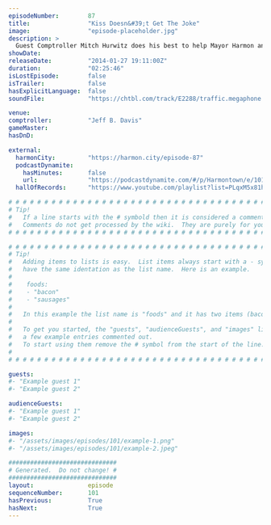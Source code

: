 ```yaml
---
episodeNumber:        87
title:                "Kiss Doesn&#39;t Get The Joke"
image:                "episode-placeholder.jpg"
description: >
  Guest Comptroller Mitch Hurwitz does his best to help Mayor Harmon and Kumail Nanjiani ridicule Rob Schrab as he tries to celebrate 20 years of his comic book SCUD: The Disposable Assassin. In D&D, Sharpie and Laan-ev go to blows.
showDate:             
releaseDate:          "2014-01-27 19:11:00Z"
duration:             "02:25:46"
isLostEpisode:        false
isTrailer:            false
hasExplicitLanguage:  false
soundFile:            "https://chtbl.com/track/E2288/traffic.megaphone.fm/STA5034086784.mp3?updated=1555718415"

venue:                
comptroller:          "Jeff B. Davis"
gameMaster:           
hasDnD:               

external:
  harmonCity:         "https://harmon.city/episode-87"
  podcastDynamite:
    hasMinutes:       false
    url:              "https://podcastdynamite.com/#/p/Harmontown/e/101/87"
  hallOfRecords:      "https://www.youtube.com/playlist?list=PLqxM5x81hNOaFKR_VO-GVmwYb_IZP5UfT"

# # # # # # # # # # # # # # # # # # # # # # # # # # # # # # # # # # # # # # # # # # # # #
# Tip!
#   If a line starts with the # symbold then it is considered a comment.
#   Comments do not get processed by the wiki.  They are purely for your information.
# # # # # # # # # # # # # # # # # # # # # # # # # # # # # # # # # # # # # # # # # # # # #

# # # # # # # # # # # # # # # # # # # # # # # # # # # # # # # # # # # # # # # # # # # # #
# Tip!
#   Adding items to lists is easy.  List items always start with a - symbol and have
#   have the same identation as the list name.  Here is an example.
#
#    foods:
#    - "bacon"
#    - "sausages"
#
#   In this example the list name is "foods" and it has two items (bacon, and sausages).
#
#   To get you started, the "guests", "audienceGuests", and "images" lists below have
#   a few example entries commented out.
#   To start using them remove the # symbol from the start of the line.
#
# # # # # # # # # # # # # # # # # # # # # # # # # # # # # # # # # # # # # # # # # # # # #

guests:
#- "Example guest 1"
#- "Example guest 2"

audienceGuests:
#- "Example guest 1"
#- "Example guest 2"

images:
#- "/assets/images/episodes/101/example-1.png"
#- "/assets/images/episodes/101/example-2.jpeg"

##############################
# Generated.  Do not change! #
##############################
layout:               episode
sequenceNumber:       101
hasPrevious:          True
hasNext:              True
---
```


<!-- The episode description will be rendered here -->

<!-- Add your content BELOW here -->
<!-- vvvvvvvvvvvvvvvvvvvvvvvvvvv -->




<!-- ^^^^^^^^^^^^^^^^^^^^^^^^^^^ -->
<!-- Add your content ABOVE here -->

<!-- The episode gallery will be rendered here -->